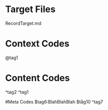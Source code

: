 # Target Files
RecordTarget.md

# Context Codes
@tag1

# Content Codes
^tag2
^tag1

#Meta Codes
$tag6:BlahBlahBlah
$tåg10
^tag7
